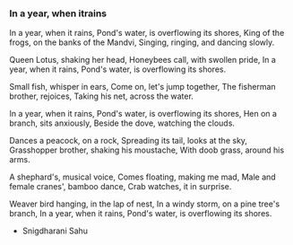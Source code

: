 ### In a year, when itrains

In a year, when it rains,
Pond's water, is overflowing its shores,
King of the frogs, on the banks of the Mandvi,
Singing, ringing, and dancing slowly.

Queen Lotus, shaking her head,
Honeybees call, with swollen pride,
In a year, when it rains,
Pond's water, is overflowing its shores.

Small fish, whisper in ears,
Come on, let's jump together,
The fisherman brother, rejoices,
Taking his net, across the water.

In a year, when it rains,
Pond's water, is overflowing its shores,
Hen on a branch, sits anxiously,
Beside the dove, watching the clouds.

Dances a peacock, on a rock,
Spreading its tail, looks at the sky,
Grasshopper brother, shaking his moustache,
With doob grass, around his arms.

A shephard's, musical voice,
Comes floating, making me mad,
Male and female cranes', bamboo dance,
Crab watches, it in surprise.

Weaver bird hanging, in the lap of nest,
In a windy storm, on a pine tree's branch,
In a year, when it rains,
Pond's water, is overflowing its shores.

- Snigdharani Sahu

